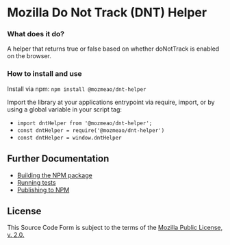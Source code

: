 # Mozilla Do Not Track (DNT) Helper

### What does it do?

A helper that returns true or false based on whether doNotTrack is enabled on the browser.

### How to install and use

Install via npm: `npm install @mozmeao/dnt-helper`

Import the library at your applications entrypoint via require, import, or by using a global variable in your script tag:

-   `import dntHelper from '@mozmeao/dnt-helper';`
-   `const dntHelper = require('@mozmeao/dnt-helper')`
-   `const dntHelper = window.dntHelper`


## Further Documentation

-   [Building the NPM package](docs/#building-the-npm-package)
-   [Running tests](docs/#running-tests)
-   [Publishing to NPM](docs/#publishing-to-npm)

## License

This Source Code Form is subject to the terms of the [Mozilla Public
License, v. 2.0.](http://mozilla.org/MPL/2.0/)
